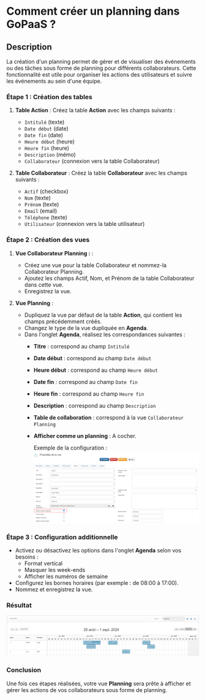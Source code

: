 
# Comment créer un planning dans GoPaaS ?

## Description

La création d'un planning permet de gérer et de visualiser des événements ou des tâches sous forme de planning pour différents collaborateurs. Cette fonctionnalité est utile pour organiser les actions des utilisateurs et suivre les événements au sein d'une équipe.

### Étape 1 : Création des tables

1. **Table Action** : Créez la table **Action** avec les champs suivants :
   - `Intitulé` (texte)
   - `Date début` (date)
   - `Date fin` (date)
   - `Heure début` (heure)
   - `Heure fin` (heure)
   - `Description` (mémo)
   - `Collaborateur` (connexion vers la table Collaborateur)

2. **Table Collaborateur** : Créez la table **Collaborateur** avec les champs suivants :
   - `Actif` (checkbox)
   - `Nom` (texte)
   - `Prénom` (texte)
   - `Email` (email)
   - `Téléphone` (texte)
   - `Utilisateur` (connexion vers la table utilisateur)

### Étape 2 : Création des vues

1. **Vue Collaborateur Planning :** :
   - Créez une vue pour la table Collaborateur et nommez-la Collaborateur Planning.
   - Ajoutez les champs Actif, Nom, et Prénom de la table Collaborateur dans cette vue.
   - Enregistrez la vue.

2. **Vue Planning** :
   - Dupliquez la vue par défaut de la table **Action**, qui contient les champs précédemment créés.
   - Changez le type de la vue dupliquée en **Agenda**.
   - Dans l'onglet **Agenda**, réalisez les correspondances suivantes :
     - **Titre** : correspond au champ `Intitulé`
     - **Date début** : correspond au champ `Date début`
     - **Heure début** : correspond au champ `Heure début`
     - **Date fin** : correspond au champ `Date fin`
     - **Heure fin** : correspond au champ `Heure fin`
     - **Description** : correspond au champ `Description`
     - **Table de collaboration** : correspond à la vue `Collaborateur Planning`
     - **Afficher comme un planning** : A cocher.

        Exemple de la configuration :
        ![Exemple d'Interface](images/images.png)

### Étape 3 : Configuration additionnelle

- Activez ou désactivez les options dans l'onglet **Agenda** selon vos besoins :
  - Format vertical
  - Masquer les week-ends
  - Afficher les numéros de semaine
- Configurez les bornes horaires (par exemple : de 08:00 à 17:00).
- Nommez et enregistrez la vue.

### Résultat
![Exemple d'Interface](images/resultat.png)

### Conclusion

Une fois ces étapes réalisées, votre vue **Planning** sera prête à afficher et gérer les actions de vos collaborateurs sous forme de planning.
